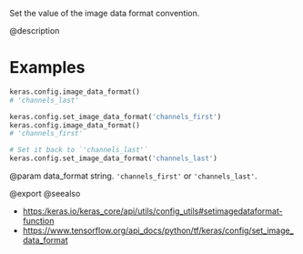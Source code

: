 Set the value of the image data format convention.

@description

# Examples
```python
keras.config.image_data_format()
# 'channels_last'
```

```python
keras.config.set_image_data_format('channels_first')
keras.config.image_data_format()
# 'channels_first'
```

```python
# Set it back to `'channels_last'`
keras.config.set_image_data_format('channels_last')
```

@param data_format
string. `'channels_first'` or `'channels_last'`.

@export
@seealso
+ <https:/keras.io/keras_core/api/utils/config_utils#setimagedataformat-function>
+ <https://www.tensorflow.org/api_docs/python/tf/keras/config/set_image_data_format>
